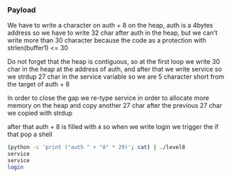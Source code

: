 ### Payload

We have to write a character on auth + 8 on the heap, auth is a 4bytes address so we have to write
32 char after auth in the heap, but we can't write more than 30 character because the code as a protection
with strlen(buffer1) <= 30

Do not forget that the heap is contiguous, so at the first loop we write 30 char in the heap at the address of auth, and after that we write service so we strdup 27 char in the service variable
so we are 5 character short from the target of auth + 8

In order to close the gap we re-type service in order to allocate more memory on the heap and copy another 27 char after the previous 27 char we copied with strdup

after that auth + 8 is filled with `A` so when we write login we trigger the if that pop a shell

```bash
(python -c 'print ("auth " + "A" * 29)'; cat) | ./level8
service
service
login
```

